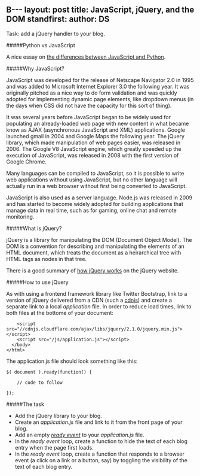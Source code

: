 B---
layout: post
title: JavaScript, jQuery, and the DOM
standfirst: 
author: DS
---

Task: add a jQuery handler to your blog.

#####Python vs JavaScript

A nice essay on [the differences between JavaScript and Python](https://blog.glyphobet.net/essay/2557).

#####Why JavaScript?

JavaScript was developed for the release of Netscape Navigator 2.0 in 1995 and was added to Microsoft Internet Explorer 3.0 the following year. It was originally pitched as a nice way to do form validation and was quickly adopted for implementing dynamic page elements, like dropdown menus (in the days when CSS did not have the capacity for this sort of thing). 

It was several years before JavaScript began to be widely used for populating an already-loaded web page with new content in what became know as AJAX (asynchronous JavaScript and XML) applications. Google launched gmail in 2004 and Google Maps the following year. The jQuery library, which made manipulation of web pages easier, was released in 2006. The Google V8 JavaScript engine, which greatly speeded up the execution of JavaScript, was released in 2008 with the first version of Google Chrome.

Many languages can be compiled to JavaScript, so it is possible to write web applications without using JavaScript, but no other language will actually run in a web browser without first being converted to JavaScript.

JavaScript is also used as a server language. Node.js was released in 2009 and has started to become widely adopted for building applications that manage data in real time, such as for gaming, online chat and remote monitoring.

#####What is jQuery?

jQuery is a library for manipulating the DOM (Document Object Model). The DOM is a convention for describing and manipulating the elements of an HTML document, which treats the document as a heirarchical tree with HTML tags as nodes in that tree.

There is a good summary of [how jQuery works](http://learn.jquery.com/about-jquery/how-jquery-works/) on the jQuery website.

#####How to use jQuery

As with using a frontend framework library like Twitter Bootstrap, link to a version of jQuery delivered from a CDN (such a [cdnjs](http://cdnjs.com/libraries/jquery/)) and create a separate link to a local _application_ file. In order to reduce load times, link to both files at the bottome of your document:

        <script src="//cdnjs.cloudflare.com/ajax/libs/jquery/2.1.0/jquery.min.js"></script>
        <script src="/js/application.js"></script>
      </body>
    </html>
    
The application.js file should look something like this:

    $( document ).ready(function() {

        // code to follow

    });

#####The task

* Add the jQuery library to your blog.
* Create an _application.js_ file and link to it from the front page of your blog.
* Add an empty [_ready event_](http://api.jquery.com/ready/) to your _application.js_ file.
* In the _ready event_ loop, create a function to hide the text of each blog entry when the page first loads.
* In the _ready event_ loop, create a function that responds to a browser event (a click on a link or a button, say) by toggling the visibility of the text of each blog entry.




